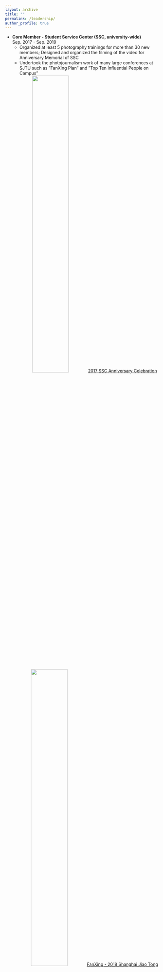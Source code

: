 ```yaml
---
layout: archive
title: ""
permalink: /leadership/
author_profile: true
---
```

<!-- # Leadership and Activities -->
* **Core Member - Student Service Center (SSC, university-wide)**
<br>Sep. 2017 - Sep. 2019
    * Organized at least 5 photography trainings for more than 30 new members; Designed and organized the filming of the video for Anniversary Memorial of SSC
    * Undertook the photojournalism work of many large conferences at SJTU such as ”FanXing Plan” and ”Top Ten Influential People on Campus”
    <center>
    <img src="https://renjie-woo.github.io/images/leadership/2017_XF.png" width="50%" />
    <a href="http://affairs.sjtu.edu.cn/cms/view/wz.action?id=ff8080816025628401605f18522945e5"><span>2017 SSC Anniversary Celebration</span></a>
    <img src="https://renjie-woo.github.io/images/leadership/2018.png" width="50%" />
    <a href="http://affairs.sjtu.edu.cn/cms/view/wz.action?id=ff8080816372b71601646a55356572dc"><span>FanXing - 2018 Shanghai Jiao Tong University Inspirational Character Selection Activity</span></a>
    <img src="https://renjie-woo.github.io/images/leadership/2019_FX.png" width="50%" />
    <a href="http://affairs.sjtu.edu.cn/cms/view/wz.action?id=ff8080816bf3a209016bf4767d7a01ef"><span>FanXing - 2019 Shanghai Jiao Tong University Inspirational Character Selection Activity</span></a>
    </center>
* [**Monitor - Class F1603305**](http://renjie-woo.github.io/images/F1603305.jpg)
<br>Sep. 2016 - Jun. 2020 (Expected)
    * Led classmates to participate in Class Style Contest and won the first prize (only four classes earned this prize among 40 classes); 
    * Organized classmates to take part in the Competition of Best Classes of SJTU and earned the Third Prize of The Best Class Award in the sophomore year (other winning classes are at least in their junior year)
    * Organized more than 20 activities in the class of 31 students such as class meetings, class trips, and contests
    <center>
    <img src="https://renjie-woo.github.io/images/leadership/F1603305-all.png" width="50%" />
    <img src="https://renjie-woo.github.io/images/leadership/F1603305-final.png" width="50%" />
    </center>
* **Volunteer of Shanghai International Marathon** <!--&emsp;--> 
<br>Nov. 2017, Oct. 2018
<center>
    <img src="https://renjie-woo.github.io/images/leadership/mrs.JPG" width="50%" /><br>
    <span>Volunteered for 2017 Shanghai International Marathon</span>
</center>
<!--# HONORS AND AWARDS
# Honors and Awards
* Elite Liu Yongling Scholarship (top 1%), Oct. 2019						  
* Academic Excellence Scholarship of Shanghai Jiao Tong University (top 10%), Nov. 2019
* Academic Progress Scholarship of Shanghai Jiao Tong University, Nov. 2019
* Outstanding Students of Military Training (top 10%), Sep. 2017
* Excellent League Member of Shanghai Jiao Tong University (top 10%), May. 2017
-->